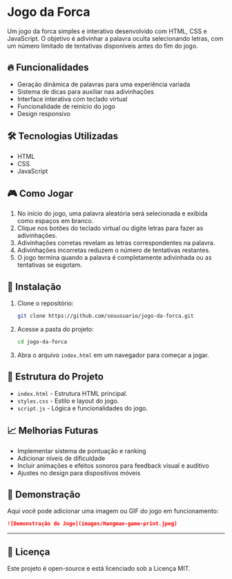 # Jogo da Forca

Um jogo da forca simples e interativo desenvolvido com HTML, CSS e JavaScript. O objetivo é adivinhar a palavra oculta selecionando letras, com um número limitado de tentativas disponíveis antes do fim do jogo.

## 🔥 Funcionalidades

* Geração dinâmica de palavras para uma experiência variada
* Sistema de dicas para auxiliar nas adivinhações
* Interface interativa com teclado virtual
* Funcionalidade de reinício do jogo
* Design responsivo

## 🛠️ Tecnologias Utilizadas

* HTML
* CSS
* JavaScript

## 🎮 Como Jogar

1. No início do jogo, uma palavra aleatória será selecionada e exibida como espaços em branco.
2. Clique nos botões do teclado virtual ou digite letras para fazer as adivinhações.
3. Adivinhações corretas revelam as letras correspondentes na palavra.
4. Adivinhações incorretas reduzem o número de tentativas restantes.
5. O jogo termina quando a palavra é completamente adivinhada ou as tentativas se esgotam.

## 🚀 Instalação

1. Clone o repositório:

   ```bash
   git clone https://github.com/seuusuario/jogo-da-forca.git
   ```
2. Acesse a pasta do projeto:

   ```bash
   cd jogo-da-forca
   ```
3. Abra o arquivo `index.html` em um navegador para começar a jogar.

## 📂 Estrutura do Projeto

* `index.html` - Estrutura HTML principal.
* `styles.css` - Estilo e layout do jogo.
* `script.js` - Lógica e funcionalidades do jogo.

## 📈 Melhorias Futuras

* Implementar sistema de pontuação e ranking
* Adicionar níveis de dificuldade
* Incluir animações e efeitos sonoros para feedback visual e auditivo
* Ajustes no design para dispositivos móveis

## 📸 Demonstração

Aqui você pode adicionar uma imagem ou GIF do jogo em funcionamento:

```markdown
![Demonstração do Jogo](images/Hangman-game-print.jpeg)
```

---

## 📜 Licença

Este projeto é open-source e está licenciado sob a Licença MIT.

